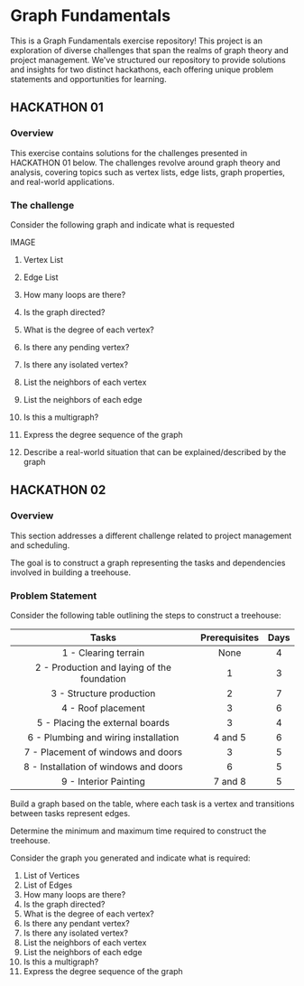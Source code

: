 # Graph Fundamentals

This is a Graph Fundamentals exercise repository! This project is an exploration of diverse challenges that span the realms of graph theory and project management. We've structured our repository to provide solutions and insights for two distinct hackathons, each offering unique problem statements and opportunities for learning.

## HACKATHON 01

### Overview

This exercise contains solutions for the challenges presented in HACKATHON 01 below. The challenges revolve around graph theory and analysis, covering topics such as vertex lists, edge lists, graph properties, and real-world applications.

### The challenge

Consider the following graph and indicate what is requested

IMAGE

1. Vertex List

2. Edge List

3. How many loops are there?

4. Is the graph directed?

5. What is the degree of each vertex?

6. Is there any pending vertex?

7. Is there any isolated vertex?

8. List the neighbors of each vertex

9. List the neighbors of each edge

10. Is this a multigraph?

11. Express the degree sequence of the graph

12. Describe a real-world situation that can be explained/described by the graph


## HACKATHON 02

### Overview

This section addresses a different challenge related to project management and scheduling. 

The goal is to construct a graph representing the tasks and dependencies involved in building a treehouse.

### Problem Statement

Consider the following table outlining the steps to construct a treehouse:

|                    Tasks                    | Prerequisites | Days |
|:-------------------------------------------:|:-------------:|:----:|
| 1 - Clearing terrain                        |      None     |   4  |
| 2 - Production and laying of the foundation |       1       |   3  |
| 3 - Structure production                    |       2       |   7  |
| 4 - Roof placement                          |       3       |   6  |
| 5 - Placing the external boards             |       3       |   4  |
| 6 - Plumbing and wiring installation        |    4 and 5    |   6  |
| 7 - Placement of windows and doors          |       3       |   5  |
| 8 - Installation of windows and doors       |       6       |   5  |
| 9 - Interior Painting                       |    7 and 8    |   5  |

Build a graph based on the table, where each task is a vertex and transitions between tasks represent edges. 

Determine the minimum and maximum time required to construct the treehouse.

Consider the graph you generated and indicate what is required:

1. List of Vertices
2. List of Edges
3. How many loops are there?
4. Is the graph directed?
5. What is the degree of each vertex?
6. Is there any pendant vertex?
7. Is there any isolated vertex?
8. List the neighbors of each vertex
9. List the neighbors of each edge
10. Is this a multigraph?
11. Express the degree sequence of the graph

